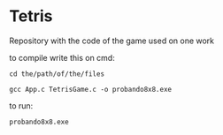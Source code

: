 # Tetris
Repository with the code of the game used on one work

to compile write this on cmd:

```
cd the/path/of/the/files
```

```
gcc App.c TetrisGame.c -o probando8x8.exe
```

to run:

```
probando8x8.exe
```